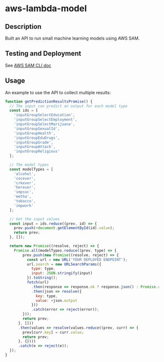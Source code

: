 # aws-lambda-model

## Description

Built an API to run small machine learning models using AWS SAM.

## Testing and Deployment

See [AWS SAM CLI doc](https://docs.aws.amazon.com/serverless-application-model/latest/developerguide/serverless-sam-cli-command-reference.html)

## Usage

An example to use the API to collect multiple results:

```JavaScript
function getPredictionResultsPromise() {
  // The input can predict an output for each model type
  const ids = [
    'inputGroupSelectEducation',
    'inputGroupSelectEmployment',
    'inputGroupSelectMarijuana',
    'inputGroupSexualId',
    'inputGroupHealth',
    'inputGroupEduDrugs',
    'inputGroupGrade',
    'inputGroupAttack',
    'inputGroupReligious'
  ];

  // The model types
  const modelTypes = [
    'alcohol',
    'cocever',
    'crkever',
    'herever',
    'impsoc',
    'metha',
    'tobacco',
    'impwork'
  ];

  // Get the input values
  const input = ids.reduce((prev, id) => {
    prev.push(+document.getElementById(id).value);
    return prev;
  }, []);

  return new Promise((resolve, reject) => {
    Promise.all(modelTypes.reduce((prev, type) => {
        prev.push(new Promise((resolve, reject) => {
          const url = new URL('YOUR DEPLOYED ENDPOINT');
          url.search = new URLSearchParams({
            type: type,
            input: JSON.stringify(input)
          }).toString();
          fetch(url)
            .then(response => response.ok ? response.json() : Promise.reject(response))
            .then(json => resolve({
              key: type,
              value: +json.output
            }))
            .catch(error => reject(error));
        }));
        return prev;
      }, []))
      .then(values => resolve(values.reduce((prev, curr) => {
        prev[curr.key] = curr.value;
        return prev;
      }, {})))
      .catch(e => reject(e));
  });
}
```
